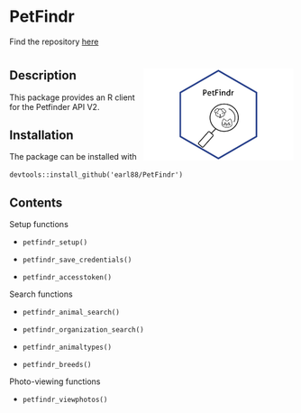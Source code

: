 
PetFindr
========

Find the repository [here](https://github.com/earl88/PetFindr)

<img src='inst/logo.png' align="right" height="164" /></a>
==========================================================

Description
-----------

This package provides an R client for the Petfinder API V2.

Installation
------------

The package can be installed with

`devtools::install_github('earl88/PetFindr')`

Contents
--------

Setup functions

-   `petfindr_setup()`

-   `petfindr_save_credentials()`

-   `petfindr_accesstoken()`

Search functions

-   `petfindr_animal_search()`

-   `petfindr_organization_search()`

-   `petfindr_animaltypes()`

-   `petfindr_breeds()`

Photo-viewing functions

-   `petfindr_viewphotos()`
